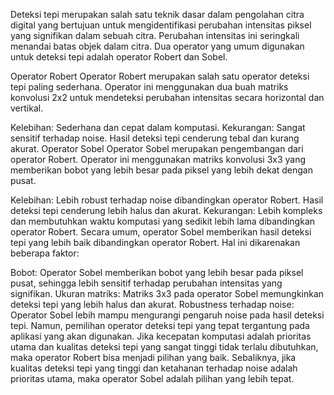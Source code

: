 Deteksi tepi merupakan salah satu teknik dasar dalam pengolahan citra digital yang bertujuan untuk mengidentifikasi perubahan intensitas piksel yang signifikan dalam sebuah citra. Perubahan intensitas ini seringkali menandai batas objek dalam citra. Dua operator yang umum digunakan untuk deteksi tepi adalah operator Robert dan Sobel.

Operator Robert
Operator Robert merupakan salah satu operator deteksi tepi paling sederhana. Operator ini menggunakan dua buah matriks konvolusi 2x2 untuk mendeteksi perubahan intensitas secara horizontal dan vertikal.

Kelebihan:
Sederhana dan cepat dalam komputasi.
Kekurangan:
Sangat sensitif terhadap noise.
Hasil deteksi tepi cenderung tebal dan kurang akurat.
Operator Sobel
Operator Sobel merupakan pengembangan dari operator Robert. Operator ini menggunakan matriks konvolusi 3x3 yang memberikan bobot yang lebih besar pada piksel yang lebih dekat dengan pusat.

Kelebihan:
Lebih robust terhadap noise dibandingkan operator Robert.
Hasil deteksi tepi cenderung lebih halus dan akurat.
Kekurangan:
Lebih kompleks dan membutuhkan waktu komputasi yang sedikit lebih lama dibandingkan operator Robert.
Secara umum, operator Sobel memberikan hasil deteksi tepi yang lebih baik dibandingkan operator Robert. Hal ini dikarenakan beberapa faktor:

Bobot: Operator Sobel memberikan bobot yang lebih besar pada piksel pusat, sehingga lebih sensitif terhadap perubahan intensitas yang signifikan.
Ukuran matriks: Matriks 3x3 pada operator Sobel memungkinkan deteksi tepi yang lebih halus dan akurat.
Robustness terhadap noise: Operator Sobel lebih mampu mengurangi pengaruh noise pada hasil deteksi tepi.
Namun, pemilihan operator deteksi tepi yang tepat tergantung pada aplikasi yang akan digunakan. Jika kecepatan komputasi adalah prioritas utama dan kualitas deteksi tepi yang sangat tinggi tidak terlalu dibutuhkan, maka operator Robert bisa menjadi pilihan yang baik. Sebaliknya, jika kualitas deteksi tepi yang tinggi dan ketahanan terhadap noise adalah prioritas utama, maka operator Sobel adalah pilihan yang lebih tepat.
